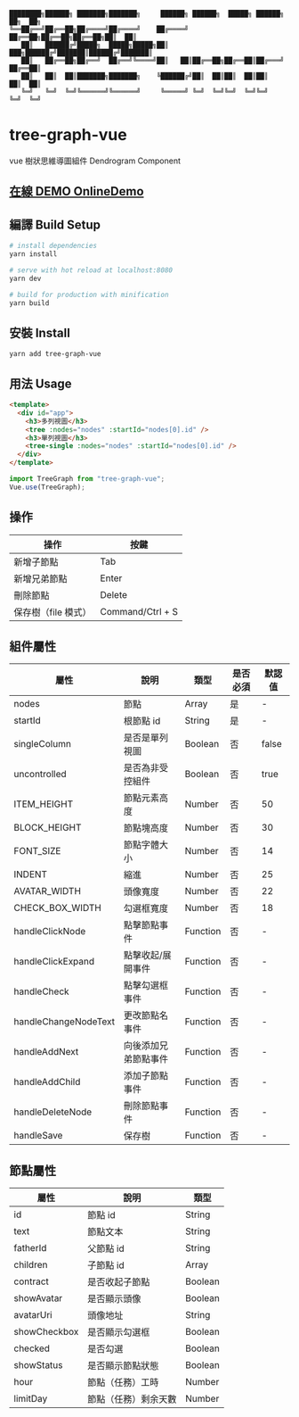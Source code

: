 ```
████████╗██████╗ ███████╗███████╗     ██████╗ ██████╗  █████╗ ██████╗ ██╗  ██╗
╚══██╔══╝██╔══██╗██╔════╝██╔════╝    ██╔════╝ ██╔══██╗██╔══██╗██╔══██╗██║  ██║
   ██║   ██████╔╝█████╗  █████╗█████╗██║  ███╗██████╔╝███████║██████╔╝███████║
   ██║   ██╔══██╗██╔══╝  ██╔══╝╚════╝██║   ██║██╔══██╗██╔══██║██╔═══╝ ██╔══██║
   ██║   ██║  ██║███████╗███████╗    ╚██████╔╝██║  ██║██║  ██║██║     ██║  ██║
   ╚═╝   ╚═╝  ╚═╝╚══════╝╚══════╝     ╚═════╝ ╚═╝  ╚═╝╚═╝  ╚═╝╚═╝     ╚═╝  ╚═╝

```

# tree-graph-vue

vue 樹狀思維導圖組件 Dendrogram Component

## [在線 DEMO OnlineDemo](https://jyoketsu.github.io/tree-graph-vue/)

## 編譯 Build Setup

```bash
# install dependencies
yarn install

# serve with hot reload at localhost:8080
yarn dev

# build for production with minification
yarn build
```

## 安裝 Install

```
yarn add tree-graph-vue
```

## 用法 Usage

```html
<template>
  <div id="app">
    <h3>多列視圖</h3>
    <tree :nodes="nodes" :startId="nodes[0].id" />
    <h3>單列視圖</h3>
    <tree-single :nodes="nodes" :startId="nodes[0].id" />
  </div>
</template>
```

```javascript
import TreeGraph from "tree-graph-vue";
Vue.use(TreeGraph);
```

## 操作

| 操作                | 按鍵             |
| ------------------- | ---------------- |
| 新增子節點          | Tab              |
| 新增兄弟節點        | Enter            |
| 刪除節點            | Delete           |
| 保存樹（file 模式） | Command/Ctrl + S |

## 組件屬性

| 屬性                 | 說明                 | 類型     | 是否必須 | 默認值 |
| -------------------- | -------------------- | -------- | -------- | ------ |
| nodes                | 節點                 | Array    | 是       | -      |
| startId              | 根節點 id            | String   | 是       | -      |
| singleColumn         | 是否是單列視圖       | Boolean  | 否       | false  |
| uncontrolled         | 是否為非受控組件     | Boolean  | 否       | true   |
| ITEM_HEIGHT          | 節點元素高度         | Number   | 否       | 50     |
| BLOCK_HEIGHT         | 節點塊高度           | Number   | 否       | 30     |
| FONT_SIZE            | 節點字體大小         | Number   | 否       | 14     |
| INDENT               | 縮進                 | Number   | 否       | 25     |
| AVATAR_WIDTH         | 頭像寬度             | Number   | 否       | 22     |
| CHECK_BOX_WIDTH      | 勾選框寬度           | Number   | 否       | 18     |
| handleClickNode      | 點擊節點事件         | Function | 否       | -      |
| handleClickExpand       | 點擊收起/展開事件    | Function | 否       | -      |
| handleCheck          | 點擊勾選框事件       | Function | 否       | -      |
| handleChangeNodeText | 更改節點名事件       | Function | 否       | -      |
| handleAddNext        | 向後添加兄弟節點事件 | Function | 否       | -      |
| handleAddChild       | 添加子節點事件       | Function | 否       | -      |
| handleDeleteNode     | 刪除節點事件         | Function | 否       | -      |
| handleSave           | 保存樹               | Function | 否       | -      |

## 節點屬性

| 屬性         | 說明                 | 類型    |
| ------------ | -------------------- | ------- |
| id           | 節點 id              | String  |
| text         | 節點文本             | String  |
| fatherId     | 父節點 id            | String  |
| children     | 子節點 id            | Array   |
| contract     | 是否收起子節點       | Boolean |
| showAvatar   | 是否顯示頭像         | Boolean |
| avatarUri    | 頭像地址             | String  |
| showCheckbox | 是否顯示勾選框       | Boolean |
| checked      | 是否勾選             | Boolean |
| showStatus   | 是否顯示節點狀態     | Boolean |
| hour         | 節點（任務）工時     | Number  |
| limitDay     | 節點（任務）剩余天數 | Number  |
